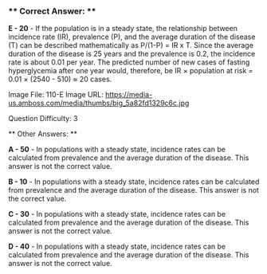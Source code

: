### ** Correct Answer: **

**E - 20** - If the population is in a steady state, the relationship between incidence rate (IR), prevalence (P), and the average duration of the disease (T) can be described mathematically as P/(1-P) = IR x T. Since the average duration of the disease is 25 years and the prevalence is 0.2, the incidence rate is about 0.01 per year. The predicted number of new cases of fasting hyperglycemia after one year would, therefore, be IR × population at risk = 0.01 × (2540 - 510) ≈ 20 cases.

Image File: 110-E
Image URL: https://media-us.amboss.com/media/thumbs/big_5a82fd1329c6c.jpg

Question Difficulty: 3

** Other Answers: **

**A - 50** - In populations with a steady state, incidence rates can be calculated from prevalence and the average duration of the disease. This answer is not the correct value.

**B - 10** - In populations with a steady state, incidence rates can be calculated from prevalence and the average duration of the disease. This answer is not the correct value.

**C - 30** - In populations with a steady state, incidence rates can be calculated from prevalence and the average duration of the disease. This answer is not the correct value.

**D - 40** - In populations with a steady state, incidence rates can be calculated from prevalence and the average duration of the disease. This answer is not the correct value.

